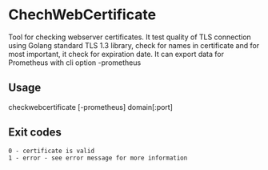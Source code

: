 # ChechWebCertificate

Tool for checking webserver certificates. It test quality of TLS connection using Golang standard TLS 1.3 library, check for names in certificate
and for most important, it check for expiration date. It can export data for Prometheus with cli option -prometheus

## Usage

checkwebcertificate [-prometheus] domain[:port]

## Exit codes
    0 - certificate is valid
    1 - error - see error message for more information

